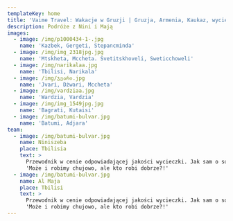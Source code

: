 ```yaml
---
templateKey: home
title: 'Vaime Travel: Wakacje w Gruzji | Gruzja, Armenia, Kaukaz, wycieczki, wczasy'
description: Podróże z Nini i Mają
images:
  - image: /img/p1000434-1-.jpg
    name: 'Kazbek, Gergeti, Stepancminda'
  - image: /img/img_2318jpg.jpg
    name: 'Mtskheta, Mccheta. Svetitskhoveli, Sweticchoweli'
  - image: /img/narikalaa.jpg
    name: 'Tbilisi, Narikala'
  - image: /img/ჯვარი.jpg
    name: 'Jvari, Dżwari, Mccheta'
  - image: /img/vardziaa.jpg
    name: 'Wardzia, Vardzia'
  - image: /img/img_1549jpg.jpg
    name: 'Bagrati, Kutaisi'
  - image: /img/batumi-bulvar.jpg
    name: 'Batumi, Adjara'
team:
  - image: /img/batumi-bulvar.jpg
    name: Niniszeba
    place: Tbilisia
    text: >
      Przewodnik w cenie odpowiadającej jakości wycieczki. Jak sam o sobie mówi
      'Może i robimy chujowo, ale kto robi dobrze?!'
  - image: /img/batumi-bulvar.jpg
    name: Al Maja
    place: Tbilisi
    text: >
      Przewodnik w cenie odpowiadającej jakości wycieczki. Jak sam o sobie mówi
      'Może i robimy chujowo, ale kto robi dobrze?!'
---
```


